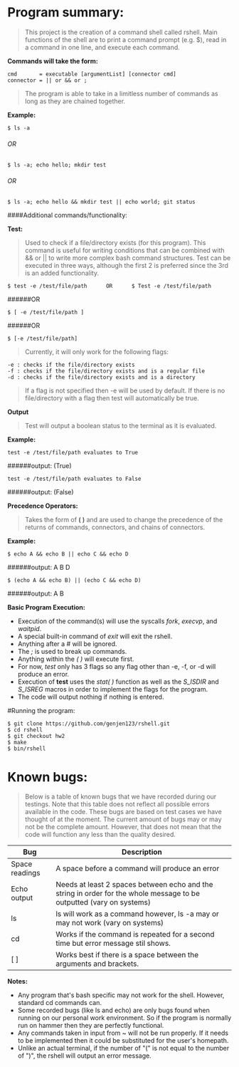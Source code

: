 # Program summary:
	
> This project is the creation of a command shell called rshell.
> Main functions of the shell are to print a command prompt (e.g. $), 
> read in a command in one line, and execute each command. 

**Commands will take the form:**

	cmd       = executable [argumentList] [connector cmd]
	connector = || or && or ;

> The program is able to take in a limitless number of commands as
> long as they are chained together. 

**Example:** 

	$ ls -a
			
###### OR
			
	$ ls -a; echo hello; mkdir test
			
###### OR
			
	$ ls -a; echo hello && mkdir test || echo world; git status

####Additional commands/functionality:

**Test:**

> Used to check if a file/directory exists (for this program).
> This command is useful for writing conditions that can be combined with
> && or || to write more complex bash command structures.
> Test can be executed in three ways, although the first 2 is preferred since
> the 3rd is an added functionality.

	$ test -e /test/file/path      OR      $ Test -e /test/file/path

######OR
	
	$ [ -e /test/file/path ]

######OR
	
	$ [-e /test/file/path]

> Currently, it will only work for the following flags:

	-e : checks if the file/directory exists
	-f : checks if the file/directory exists and is a regular file
	-d : checks if the file/directory exists and is a directory

> If a flag is not specified then -e will be used by default. 
> If there is no file/directory with a flag then test will automatically be true.

**Output**
	
> Test will output a boolean status to the terminal as it is evaluated.

**Example:**

	test -e /test/file/path evaluates to True

######output: (True)

	test -e /test/file/path evaluates to False

######output: (False)

**Precedence Operators:**

> Takes the form of **( )** and are used to change the precedence of the returns of commands, connectors, and chains of connectors. 

**Example:**

	$ echo A && echo B || echo C && echo D

######output: A B D

	$ (echo A && echo B) || (echo C && echo D)

######output: A B

**Basic Program Execution:**

- Execution of the command(s) will use the syscalls *fork*, *execvp*, and *waitpid*.
- A special built-in command of *exit* will exit the rshell. 
- Anything after a *#* will be ignored.
- The *;* is used to break up commands.
- Anything within the *( )* will execute first.
- For now, *test* only has 3 flags so any flag other than -e, -f, or -d will produce an error.  
- Execution of **test** uses the *stat( )* function as well as the *S_ISDIR* and *S_ISREG* macros in order to implement the flags for the program.
- The code will output nothing if nothing is entered. 

#Running the program:
	
	$ git clone https://github.com/genjen123/rshell.git
	$ cd rshell
	$ git checkout hw2
	$ make
	$ bin/rshell

# Known bugs:

> Below is a table of known bugs that we have recorded during our testings. 
> Note that this table does not reflect all possible errors available in the 
> code. These bugs are based on test cases we have thought of at the moment. 
> The current amount of bugs may or may not be the complete amount. However, 
> that does not mean that the code will function any less than the quality 
> desired. 

Bug | Description
--------------- | ---------------
Space readings | A space before a command will produce an error
Echo output | Needs at least 2 spaces between echo and the string in order for the whole message to be outputted (vary on systems)
ls | ls will work as a command however, ls -a may or may not work (vary on systems)
cd | Works if the command is repeated for a second time but error message stil shows.
[ ] | Works best if there is a space between the arguments and brackets.

**Notes:** 

- Any program that's bash specific may not work for the shell. However, standard cd commands can.
- Some recorded bugs (like ls and echo) are only bugs found when running on our personal work environment. So if the program is normally run on hammer then they are perfectly functional.
- Any commands taken in input from ~ will not be run properly. If it needs to be implemented then it could be substituted for the user's homepath. 
- Unlike an actual terminal, if the number of "(" is not equal to the number of ")", the rshell will output an error message.
